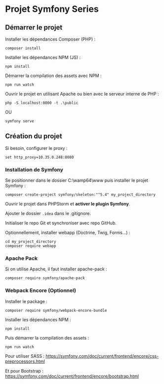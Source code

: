 # Projet Symfony Series

## Démarrer le projet

Installer les dépendances Composer (PHP) :

```shell
composer install
```

Installer les dépendances NPM (JS) :

```shell
npm install
```

Démarrer la compilation des assets avec NPM :

```shell
npm run watch
```

Ouvrir le projet en utilisant Apache ou bien avec le serveur interne de PHP :

```shell
php -S localhost:8000 -t .\public
```

OU

```shell
symfony serve
```

## Création du projet

Si besoin, configurer le proxy :

```shell
set http_proxy=10.35.0.248:8080
```

### Installation de Symfony

Se positionner dans le dossier C:\wamp64\www puis installer le projet Symfony :

```shell
composer create-project symfony/skeleton:"^5.4" my_project_directory
```

Ouvrir le projet dans PHPStorm et **activer le plugin Symfony**.

Ajouter le dossier `.idea` dans le .gitignore.

Initialiser le repo Git et synchroniser avec repo GitHub.

Optionnellement, installer webapp (Doctrine, Twig, Forms...) :

```shell
cd my_project_directory
composer require webapp
```

### Apache Pack

Si on utilise Apache, il faut installer apache-pack :

```shell
composer require symfony/apache-pack
```

### Webpack Encore (Optionnel)

Installer le package :

```shell
composer require symfony/webpack-encore-bundle
```

Installer les dépendances NPM :

```shell
npm install
```

Puis démarrer la compilation des assets :

```shell
npm run watch
```

Pour utiliser SASS : https://symfony.com/doc/current/frontend/encore/css-preprocessors.html

Et pour Bootstrap : https://symfony.com/doc/current/frontend/encore/bootstrap.html



